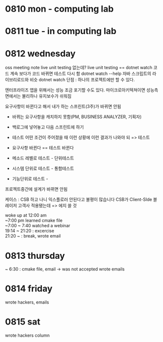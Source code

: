 # 0810 mon - computing lab

# 0811 tue - in computing lab 

# 0812 wednesday 

oss meeting note 
live unit testing 없는데? 
live unit testing == dotnet watch 
코드 계속 보다가 코드 바뀌면 테스트 다시 함 
dotnet watch --help
자바 스크립트의 라이브리로드와 비슷
dotnet watch 단점 : 하나의 프로젝트에만 할 수 있다. 

엔터프라이즈 앱을 위해서는 성능 조금 포기할 수도 있다. 
마이크로아키텍쳐이면 성능측면에서는 불리하나 유지보수가 쉬워짐 

요구사항이 바뀐다고 해서 내가 하는 스프린트(3주)가 바뀌면 안됨 
- 바뀌는 요구사항을 캐치하지 못함(PM, BUSINESS ANALYZER, 기획자)
- 백로그에 넣어놓고 다음 스프린트에 하기 
- 테스트 어떤 조건이 주어졌을 때 이런 상황에 이런 결과가 나와야 되 => 테스트 
- 요구사항 바뀐다 == 테스트 바뀐다

- 메소드 레벨로 테스트 - 단위테스트
- 시스템 단위로 테스트 - 통함테스트
- 기능단위로 테스트 - 

프로젝트중간에 설계가 바뀌면 안됨 

케이스 : 
CSB 하고 나니 익스플로러 안된다고 불평이 많습니다
CSB가 Client-SIde 블레이저 고객사 적용됐는데 => 에지 쓸 것  

woke up at 12:00 am   
~7:00 pm learned cmake file  
~7:00 ~ 7:40 watched a webinar  
19:14 ~ 21:20 : excercise  
21:20 ~ : break, wrote email 
 
# 0813 thursday
~ 6:30 : cmake file, email -> was not accepted 
wrote emails

# 0814 friday
wrote hackers, emails 

# 0815 sat
wrote hackers column



